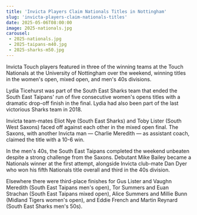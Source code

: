 ```yaml
---
title: 'Invicta Players Claim Nationals Titles in Nottingham'
slug: 'invicta-players-claim-nationals-titles'
date: 2025-05-06T08:00:00
image: 2025-nationals.jpg
carousel:
 - 2025-nationals.jpg
 - 2025-taipans-m40.jpg
 - 2025-sharks-m50.jpg
---
```

Invicta Touch players featured in three of the winning teams at the Touch Nationals at the University
of Nottingham over the weekend, winning titles in the women's open, mixed open, and men's 40s divisions.
<!--more-->
Lydia Ticehurst was part of the South East Sharks team that ended the South East Taipans' run
of five consecutive women's opens titles with a dramatic drop-off finish in the final. Lydia had
also been part of the last victorious Sharks team in 2018.

Invicta team-mates Eliot Nye (South East Sharks) and Toby Lister (South West
Saxons) faced off against each other in the mixed open final. The Saxons, with another Invicta man
&mdash; Charlie Meredith &mdash; as assistant coach, claimed the title with a 10-6 win.

In the men's 40s, the South East Taipans completed the weekend unbeaten despite a strong challenge
from the Saxons. Debutant Mike Bailey became a Nationals winner at the first attempt, alongside
Invicta club-mate Dan Dyer who won his fifth Nationals title overall and third in the 40s division.

Elsewhere there were third-place finishes for Gus Lister and Vaughn Meredith (South East Taipans
men's open), Tor Summers and Euan Strachan (South East Taipans mixed open), Alice Summers and Millie
Bunn (Midland Tigers women's open), and Eddie French and Martin Reynard (South East Sharks men's 50s).
